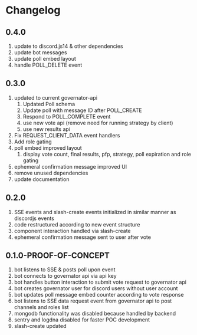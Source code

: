 # Changelog

## 0.4.0

1. update to discord.js14 & other dependencies
2. update bot messages
3. update poll embed layout
4. handle POLL_DELETE event

## 0.3.0

1. updated to current governator-api
   1. Updated Poll schema
   2. Update poll with message ID after POLL_CREATE
   3. Respond to POLL_COMPLETE event
   4. use new vote api (remove need for running strategy by client)
   5. use new results api
2. Fix REQUEST_CLIENT_DATA event handlers
3. Add role gating
4. poll embed improved layout
   1. display vote count, final results, pfp, strategy, poll expiration and role gating
5. ephemeral confirmation message improved UI
6. remove unused dependencies
7. update documentation

## 0.2.0

1. SSE events and slash-create events initialized in similar manner as discordjs events
2. code restructured according to new event structure
3. component interaction handled via slash-create
4. ephemeral confirmation message sent to user after vote

## 0.1.0-PROOF-OF-CONCEPT

1. bot listens to SSE & posts poll upon event
2. bot connects to governator api via api key
3. bot handles button interaction to submit vote request to governator api
4. bot creates governator user for discord users without user account
5. bot updates poll message embed counter according to vote response
6. bot listens to SSE data request event from governator api to post channels and roles list
7. mongodb functionality was disabled because handled by backend
8. sentry and logdna disabled for faster POC development
9. slash-create updated
